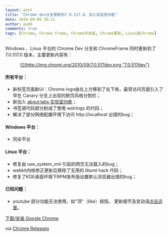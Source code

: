 ```yaml
---
layout: post
title: "Chrome dev分支更新到7.0.517.0，加入实验室功能"
date: 2010-09-09 10:11
author: pudd
comments: true
tags: [Chrome, Chrome Frame, Chrome开发版, Chrome更新, Linux版Chrome]
---
```

Windows 、Linux 平台的 Chrome Dev 分支和 ChromeFrame 同时更新到了 7.0.517.0 版本，主要更新内容有：

<p style="text-align: center;"><a rel="attachment wp-att-7188" href="http://www.chromi.org/archives/7187/7-0-517dev">![](http://img.chromi.org/2010/09/7.0.517dev.png "7.0.517dev")</a>




#### 所有平台：




*   新标签页面新UI：Chrome logo由左上方移到了右下角，最常访问页面引入了早在 Canary 分支上出现的掀页风格分割栏；
*   新加入 [about:labs 实验室功能](http://www.chromi.org/archives/6893)；
*   书签源代码部分削减了使用 wstrings 的代码；
*   解决了部分网络配置环境下访问 http://localhost 出错的bug；


#### Windows 平台：




*   同全平台


#### Linux 平台：




*   修复由 use_system_xml 引起的网页无法载入的bug；
*   webkit内核修正更新后移除了无用的 libxml hack 代码；
*   修复了KDE桌面环境下RPM发布版设置默认浏览器出错的bug；


#### 已知问题：




*   youtube 部分功能无法使用，如"顶"（like）按钮。
更新细节及变动请[点击这里](http://build.chromium.org/buildbot/perf/dashboard/ui/changelog.html?url=/trunk/src&amp;range=58656:57033&amp;mode=html)。

[下载/安装 Google Chrome](http://www.chromi.org/chromedownload/)

via [Chrome Releases](http://googlechromereleases.blogspot.com/2010/09/dev-channel-update.html)
